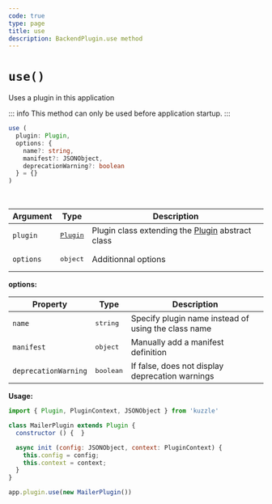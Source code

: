 ```yaml
---
code: true
type: page
title: use
description: BackendPlugin.use method
---
```


# `use()`

Uses a plugin in this application

::: info
This method can only be used before application startup.
:::

```ts
use (
  plugin: Plugin,
  options: { 
    name?: string, 
    manifest?: JSONObject, 
    deprecationWarning?: boolean 
  } = {}
)
```

<br/>

| Argument | Type                  | Description                   |
|----------|-----------------------|-------------------------------|
| `plugin` | <pre>[Plugin](/core/2/framework/abstract-classes/plugin)</pre> | Plugin class extending the [Plugin](/core/2/framework/abstract-classes/plugin) abstract class |
| `options` | <pre>object</pre> | Additionnal options |

**options:**

| Property | Type                  | Description                   |
|----------|-----------------------|-------------------------------|
| `name` | <pre>string</pre> | Specify plugin name instead of using the class name |
| `manifest` | <pre>object</pre> | Manually add a manifest definition |
| `deprecationWarning` | <pre>boolean</pre> | If false, does not display deprecation warnings |

**Usage:**

```js
import { Plugin, PluginContext, JSONObject } from 'kuzzle'

class MailerPlugin extends Plugin {
  constructor () {  }

  async init (config: JSONObject, context: PluginContext) {
    this.config = config;
    this.context = context;
  }
}

app.plugin.use(new MailerPlugin())
```
